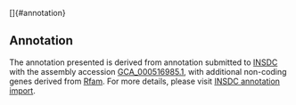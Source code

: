 []{#annotation}

Annotation
----------

The annotation presented is derived from annotation submitted to
[INSDC](http://www.insdc.org) with the assembly accession
[GCA\_000516985.1](http://www.ebi.ac.uk/ena/data/view/GCA_000516985.1),
with additional non-coding genes derived from
[Rfam](http://rfam.xfam.org/). For more details, please visit [INSDC
annotation
import](http://ensemblgenomes.org/info/data/insdc_annotation).
